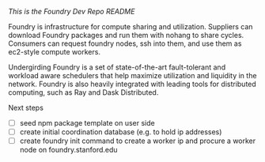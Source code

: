 *This is the Foundry Dev Repo README*

Foundry is infrastructure for compute sharing and utilization. Suppliers can download Foundry packages and run them with nohang to share cycles. Consumers can request foundry nodes, ssh into them, and use them as ec2-style compute workers.

Undergirding Foundry is a set of state-of-the-art fault-tolerant and workload aware schedulers that help maximize utilization and liquidity in the network. Foundry is also heavily integrated with leading tools for distributed computing, such as Ray and Dask Distributed.

Next steps
- [ ] seed npm package template on user side
- [ ] create initial coordination database (e.g. to hold ip addresses)
- [ ] create foundry init command to create a worker ip and procure a worker node on foundry.stanford.edu
